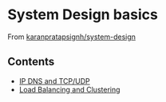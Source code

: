 # System Design basics

From [karanpratapsignh/system-design](https://github.com/karanpratapsingh/system-design)

## Contents

- [IP DNS and TCP/UDP](/src/e-learn/system-design-basics-ip-osi-model.md)
- [Load Balancing and Clustering](/src/e-learn/system-design-basics-loadbalancer-clustering.md)
